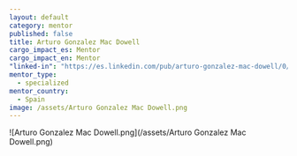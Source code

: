 ```yaml
---
layout: default
category: mentor
published: false
title: Arturo Gonzalez Mac Dowell
cargo_impact_es: Mentor
cargo_impact_en: Mentor
"linked-in": "https://es.linkedin.com/pub/arturo-gonzalez-mac-dowell/0/302/b1a"
mentor_type: 
  - specialized
mentor_country: 
  - Spain
image: /assets/Arturo Gonzalez Mac Dowell.png
---
```


![Arturo Gonzalez Mac Dowell.png](/assets/Arturo Gonzalez Mac Dowell.png)
